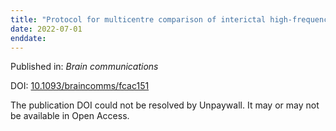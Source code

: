 ```yaml
---
title: "Protocol for multicentre comparison of interictal high-frequency oscillations as a predictor of seizure freedom."
date: 2022-07-01
enddate:
---
```


Published in: *Brain communications*

DOI: [10.1093/braincomms/fcac151](https://doi.org/10.1093/braincomms/fcac151)

The publication DOI could not be resolved by Unpaywall. It may or may not be available in Open Access.


